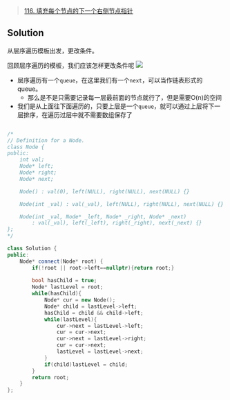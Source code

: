 > [116. 填充每个节点的下一个右侧节点指针](https://leetcode.cn/problems/populating-next-right-pointers-in-each-node/description/)

## Solution

从层序遍历模板出发，更改条件。

回顾层序遍历的模板，我们应该怎样更改条件呢
![](https://pic-1257412153.cos.ap-nanjing.myqcloud.com/images/images/2022/12/02/b42b5d458e5391c3e5c671b1ef19aec-54fc9c.jpg)

- 层序遍历有一个`queue`，在这里我们有一个`next`，可以当作链表形式的queue。
	- 那么是不是只需要记录每一层最前面的节点就行了，但是需要O(n)的空间
- 我们是从上面往下面遍历的，只要上层是一个`queue`，就可以通过上层将下一层排序，在遍历过层中就不需要数组保存了

```c++

/*
// Definition for a Node.
class Node {
public:
    int val;
    Node* left;
    Node* right;
    Node* next;

    Node() : val(0), left(NULL), right(NULL), next(NULL) {}

    Node(int _val) : val(_val), left(NULL), right(NULL), next(NULL) {}

    Node(int _val, Node* _left, Node* _right, Node* _next)
        : val(_val), left(_left), right(_right), next(_next) {}
};
*/

class Solution {
public:
    Node* connect(Node* root) {
        if(!root || root->left==nullptr){return root;}
        
        bool hasChild = true;
        Node* lastLevel = root;
        while(hasChild){
            Node* cur = new Node();
            Node* child = lastLevel->left;
            hasChild = child && child->left;
            while(lastLevel){
                cur->next = lastLevel->left;
                cur = cur->next;
                cur->next = lastLevel->right;
                cur = cur->next;
                lastLevel = lastLevel->next;
            }
            if(child)lastLevel = child;
        }
        return root;
    }
};

```